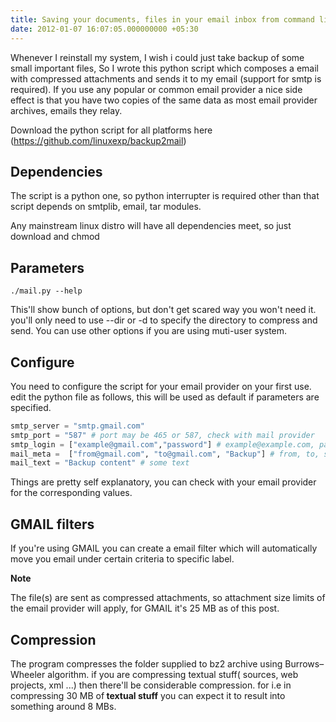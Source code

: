 ```yaml
---
title: Saving your documents, files in your email inbox from command line
date: 2012-01-07 16:07:05.000000000 +05:30
---
```


Whenever I reinstall my system, I wish i could just take backup of some small important files, So I wrote this python script which composes a email with compressed attachments and sends it to my email (support for smtp is required). If you use any popular or common email provider a nice side effect is that you have two copies of the same data as most email provider archives, emails they relay.

Download the python script for all platforms here (<a href="https://github.com/linuxexp/backup2mail">https://github.com/linuxexp/backup2mail</a>)

## Dependencies

The script is a python one, so python interrupter is required other than that script depends on smtplib, email, tar modules.

Any mainstream linux distro will have all dependencies meet, so just download and chmod

## Parameters
`./mail.py --help`

This'll show bunch of options, but don't get scared way you won't need it. you'll only need to use --dir or -d to specify the directory to compress and send. You can use other options if you are using muti-user system.

## Configure
You need to configure the script for your email provider on your first use. edit the python file as follows, this will be used as default if parameters are specified.

```python
smtp_server = "smtp.gmail.com"
smtp_port = "587" # port may be 465 or 587, check with mail provider
smtp_login = ["example@gmail.com","password"] # example@example.com, password
mail_meta =  ["from@gmail.com", "to@gmail.com", "Backup"] # from, to, subject
mail_text = "Backup content" # some text 
```

Things are pretty self explanatory, you can check with your email provider for the corresponding values.

## GMAIL filters
If you're using GMAIL you can create a email filter which will automatically move you email under certain criteria to specific label.

**Note**

The file(s) are sent as compressed attachments, so attachment size limits of the email provider will apply, for GMAIL it's 25 MB as of this post.

## Compression

The program compresses the folder supplied to bz2 archive using Burrows–Wheeler algorithm. if you are compressing textual stuff( sources, web projects, xml ...) then there'll be considerable compression. for i.e in compressing 30 MB of<strong> textual stuff</strong> you can expect it to result into something around 8 MBs.